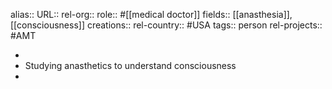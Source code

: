alias::
URL::
rel-org:: 
role:: #[[medical doctor]] 
fields:: [[anasthesia]], [[consciousness]] 
creations:: 
rel-country:: #USA 
tags:: person
rel-projects:: #AMT  



-
- Studying anasthetics to understand consciousness
-